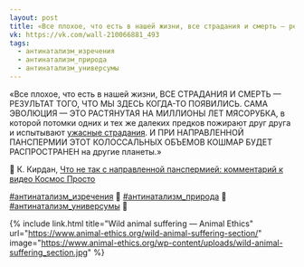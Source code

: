 ```yaml
---
layout: post
title: «Все плохое, что есть в нашей жизни, все страдания и смерть — результат...»
vk: https://vk.com/wall-210066881_493
tags:
  - антинатализм_изречения
  - антинатализм_природа
  - антинатализм_универсумы
---
```

«Все плохое, что есть в нашей жизни, ВСЕ СТРАДАНИЯ И СМЕРТЬ — РЕЗУЛЬТАТ ТОГО, ЧТО МЫ ЗДЕСЬ КОГДА-ТО ПОЯВИЛИСЬ. САМА ЭВОЛЮЦИЯ — ЭТО РАСТЯНУТАЯ НА МИЛЛИОНЫ ЛЕТ МЯСОРУБКА, в которой потомки одних и тех же далеких предков пожирают друг друга и испытывают [ужасные страдания](https://www.animal-ethics.org/wild-animal-suffering-section/). И ПРИ НАПРАВЛЕННОЙ ПАНСПЕРМИИ ЭТОТ КОЛОССАЛЬНЫХ ОБЪЕМОВ КОШМАР БУДЕТ РАСПРОСТРАНЕН на другие планеты.»

👤 К. Кирдан, [Что не так с направленной панспермией: комментарий к видео Космос Просто](https://kkirdan.github.io/blog/c1.html)

[#антинатализм_изречения](poisk.html#антинатализм_изречения) 💎
[#антинатализм_природа](poisk.html#антинатализм_природа) 🐰
[#антинатализм_универсумы](poisk.html#антинатализм_универсумы) 🌌

{% include link.html title="Wild animal suffering — Animal Ethics" url="https://www.animal-ethics.org/wild-animal-suffering-section/" image="https://www.animal-ethics.org/wp-content/uploads/wild-animal-suffering_section.jpg" %}
